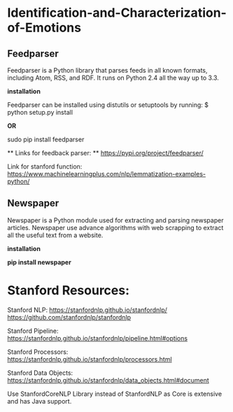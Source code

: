 # Identification-and-Characterization-of-Emotions

## Feedparser
Feedparser is a Python library that parses feeds in all known formats, including 
Atom, RSS, and RDF. It runs on Python 2.4 all the way up to 3.3.

**installation**

Feedparser can be installed using distutils or setuptools by running:
$ python setup.py install

**OR**

sudo pip install feedparser

** Links for feedback parser: **
https://pypi.org/project/feedparser/

Link for stanford function:
https://www.machinelearningplus.com/nlp/lemmatization-examples-python/

## Newspaper
Newspaper is a Python module used for extracting and parsing newspaper articles. Newspaper use advance algorithms with web scrapping to extract all the useful text from a website.

**installation**

**pip install newspaper**



# Stanford Resources:

Stanford NLP: https://stanfordnlp.github.io/stanfordnlp/
              https://github.com/stanfordnlp/stanfordnlp
              
Stanford Pipeline:
https://stanfordnlp.github.io/stanfordnlp/pipeline.html#options

Stanford Processors:
https://stanfordnlp.github.io/stanfordnlp/processors.html


Stanford Data Objects:
https://stanfordnlp.github.io/stanfordnlp/data_objects.html#document

Use StanfordCoreNLP Library instead of StanfordNLP as Core is extensive and has Java support.

